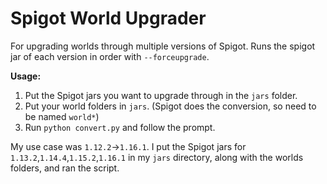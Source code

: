 # Spigot World Upgrader

For upgrading worlds through multiple versions of Spigot.  Runs
the spigot jar of each version in order with `--forceupgrade`.

**Usage:**
1. Put the Spigot jars you want to upgrade through in the `jars`
folder.  
2. Put your world folders in `jars`.  (Spigot does the conversion, so need to be named `world*`)
3. Run `python convert.py` and follow the prompt.

My use case was `1.12.2`->`1.16.1`.  I put the Spigot jars for
`1.13.2`,`1.14.4`,`1.15.2`,`1.16.1` in my `jars` directory,
 along with the worlds folders, and ran the script.
